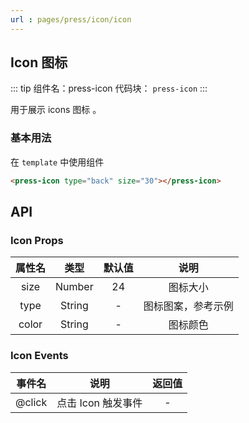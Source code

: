 ```yaml
---
url : pages/press/icon/icon
---
```


## Icon 图标
::: tip 组件名：press-icon
代码块： `press-icon`
:::

用于展示 icons 图标 。


### 基本用法

在 ``template`` 中使用组件

```html
<press-icon type="back" size="30"></press-icon>
```



<!-- ## 图标示例

点击复制图标类型

<icons-layouts></icons-layouts> -->

## API

### Icon Props

|属性名	|类型		|默认值	|说明				|
|:-:	|:-:		|:-:	|:-:				|
|size	|Number		|24		|图标大小			|
|type	|String		|-		|图标图案，参考示例	|
|color	|String		|-		|图标颜色			|


### Icon Events
|事件名	|说明			|返回值|
|:-:	|:-:			|:-:  |
|@click|点击 Icon 触发事件|-    |

